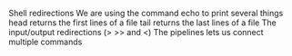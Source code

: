 Shell redirections
We are using the command echo to print several things
head returns the first lines of a file
tail returns the last lines of a file
The input/output redirections (> >> and <)
The pipelines lets us connect multiple commands 

